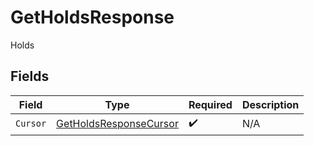 # GetHoldsResponse

Holds


## Fields

| Field                                                                   | Type                                                                    | Required                                                                | Description                                                             |
| ----------------------------------------------------------------------- | ----------------------------------------------------------------------- | ----------------------------------------------------------------------- | ----------------------------------------------------------------------- |
| `Cursor`                                                                | [GetHoldsResponseCursor](../../models/shared/getholdsresponsecursor.md) | :heavy_check_mark:                                                      | N/A                                                                     |